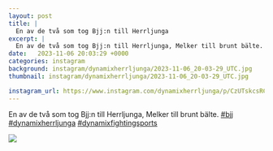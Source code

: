 ```yaml
---
layout: post
title: |
  En av de två som tog Bjj:n till Herrljunga
excerpt: |
  En av de två som tog Bjj:n till Herrljunga, Melker till brunt bälte.   
date:   2023-11-06 20:03:29 +0000
categories: instagram
background: instagram/dynamixherrljunga/2023-11-06_20-03-29_UTC.jpg
thumbnail: instagram/dynamixherrljunga/2023-11-06_20-03-29_UTC.jpg

instagram_url: https://www.instagram.com/dynamixherrljunga/p/CzUTskcsRCl
---
```

En av de två som tog Bjj:n till Herrljunga, Melker till brunt bälte. [#bjj](https://www.instagram.com/explore/tags/bjj/) [#dynamixherrljunga](https://www.instagram.com/explore/tags/dynamixherrljunga/) [#dynamixfightingsports](https://www.instagram.com/explore/tags/dynamixfightingsports/)



<img src='{{ site.baseurl }}/instagram/dynamixherrljunga/2023-11-06_20-03-29_UTC.jpg' class='img-fluid' />
